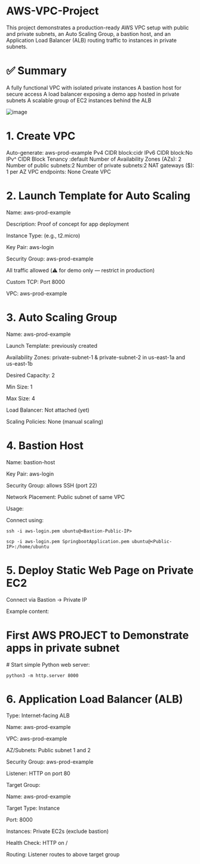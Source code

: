 # AWS-VPC-Project
This project demonstrates a production-ready AWS VPC setup with public and private subnets, an Auto Scaling Group, a bastion host, and an Application Load Balancer (ALB) routing traffic to instances in private subnets.
# ✅ Summary
A fully functional VPC with isolated private instances
A bastion host for secure access
A load balancer exposing a demo app hosted in private subnets
A scalable group of EC2 instances behind the ALB


![image](https://github.com/user-attachments/assets/2546b3d7-e57d-41dd-8bcf-2e634f377834)



# 1. Create VPC
Auto-generate: aws-prod-example
Pv4 CIDR block:cidr
IPv6 CIDR block:No IPv^ CIDR Block
Tenancy :default
Number of Availability Zones (AZs): 2
Number of public subnets:2
Number of private subnets:2
NAT gateways ($): 1 per AZ
VPC endpoints: None
Create VPC


# 2. Launch Template for Auto Scaling
Name: aws-prod-example

Description: Proof of concept for app deployment

Instance Type: (e.g., t2.micro)

Key Pair: aws-login

Security Group: aws-prod-example

All traffic allowed (⚠️ for demo only — restrict in production)

Custom TCP: Port 8000

VPC: aws-prod-example

# 3. Auto Scaling Group
Name: aws-prod-example

Launch Template: previously created

Availability Zones: private-subnet-1 & private-subnet-2 in us-east-1a and us-east-1b

Desired Capacity: 2

Min Size: 1

Max Size: 4

Load Balancer: Not attached (yet)

Scaling Policies: None (manual scaling)

# 4. Bastion Host
Name: bastion-host

Key Pair: aws-login

Security Group: allows SSH (port 22)

Network Placement: Public subnet of same VPC

Usage:

Connect using:
```
ssh -i aws-login.pem ubuntu@<Bastion-Public-IP>
```

```
scp -i aws-login.pem SpringbootApplication.pem ubuntu@<Public-IP>:/home/ubuntu
```

# 5. Deploy Static Web Page on Private EC2
Connect via Bastion → Private IP

Example content:
<!DOCTYPE html>
<html>
<body>
  <h1>First AWS PROJECT to Demonstrate apps in private subnet</h1>
</body>
</html>
# Start simple Python web server:

```
python3 -m http.server 8000
```
# 6. Application Load Balancer (ALB)
Type: Internet-facing ALB

Name: aws-prod-example

VPC: aws-prod-example

AZ/Subnets: Public subnet 1 and 2

Security Group: aws-prod-example

Listener: HTTP on port 80

Target Group:

Name: aws-prod-example

Target Type: Instance

Port: 8000

Instances: Private EC2s (exclude bastion)

Health Check: HTTP on /

Routing: Listener routes to above target group


